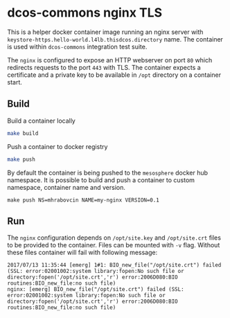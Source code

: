 # dcos-commons nginx TLS

This is a helper docker container image running an nginx server with
`keystore-https.hello-world.l4lb.thisdcos.directory` name. The container is
used within `dcos-commons` integration test suite.

The `nginx` is configured to expose an HTTP webserver on port `80` which
redirects requests to the port `443` with TLS. The container
expects a certificate and a private key to be available in `/opt` directory
on a container start.

## Build

Build a container locally

```sh
make build
```

Push a container to docker registry

```sh
make push
```

By default the container is being pushed to the `mesosphere` docker hub
namespace. It is possible to build and push a container to custom namespace,
container name and version.

```
make push NS=mhrabovcin NAME=my-nginx VERSION=0.1
```

## Run

The `nginx` configuration depends on `/opt/site.key` and `/opt/site.crt` files
to be provided to the container. Files can be mounted with `-v` flag. Without
these files container will fail with following message:

```
2017/07/13 11:35:44 [emerg] 1#1: BIO_new_file("/opt/site.crt") failed (SSL: error:02001002:system library:fopen:No such file or directory:fopen('/opt/site.crt','r') error:2006D080:BIO routines:BIO_new_file:no such file)
nginx: [emerg] BIO_new_file("/opt/site.crt") failed (SSL: error:02001002:system library:fopen:No such file or directory:fopen('/opt/site.crt','r') error:2006D080:BIO routines:BIO_new_file:no such file)
```
